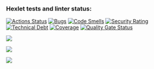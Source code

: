 ### Hexlet tests and linter status:
[![Actions Status](https://github.com/gambit328/java-project-71/actions/workflows/hexlet-check.yml/badge.svg)](https://github.com/gambit328/java-project-71/actions) [![Bugs](https://sonarcloud.io/api/project_badges/measure?project=gambit328_java-project-71&metric=bugs)](https://sonarcloud.io/summary/new_code?id=gambit328_java-project-71) [![Code Smells](https://sonarcloud.io/api/project_badges/measure?project=gambit328_java-project-71&metric=code_smells)](https://sonarcloud.io/summary/new_code?id=gambit328_java-project-71) [![Security Rating](https://sonarcloud.io/api/project_badges/measure?project=gambit328_java-project-71&metric=security_rating)](https://sonarcloud.io/summary/new_code?id=gambit328_java-project-71) [![Technical Debt](https://sonarcloud.io/api/project_badges/measure?project=gambit328_java-project-71&metric=sqale_index)](https://sonarcloud.io/summary/new_code?id=gambit328_java-project-71)
[![Coverage](https://sonarcloud.io/api/project_badges/measure?project=gambit328_java-project-71&metric=coverage)](https://sonarcloud.io/summary/new_code?id=gambit328_java-project-71)
[![Quality Gate Status](https://sonarcloud.io/api/project_badges/measure?project=gambit328_java-project-71&metric=alert_status)](https://sonarcloud.io/summary/new_code?id=gambit328_java-project-71)

<a href="https://asciinema.org/a/lHWAOmJTzrFyU1zKo1YHtVVfr" target="_blank"><img src="https://asciinema.org/a/lHWAOmJTzrFyU1zKo1YHtVVfr.svg" /></a>

<a href="https://asciinema.org/a/eu6ts7dDIkjycuNrvASagLvLW" target="_blank"><img src="https://asciinema.org/a/eu6ts7dDIkjycuNrvASagLvLW.svg" /></a>

<a href="https://asciinema.org/a/NgXuc19dl75muYxsos5VTyRtq" target="_blank"><img src="https://asciinema.org/a/NgXuc19dl75muYxsos5VTyRtq.svg" /></a>
